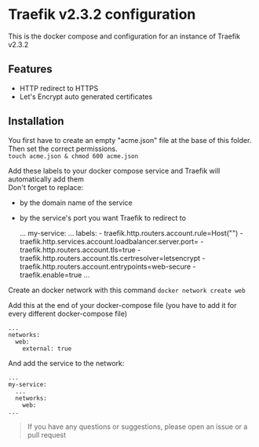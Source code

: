 # Traefik v2.3.2 configuration
This is the docker compose and configuration for an instance of Traefik v2.3.2

## Features
- HTTP redirect to HTTPS
- Let's Encrypt auto generated certificates

## Installation
You first have to create an empty "acme.json" file at the base of this folder.  
Then set the correct permissions.  
`touch acme.json & chmod 600 acme.json`  

Add these labels to your docker compose service and Traefik will automatically add them  
Don't forget to replace:
- <domain name> by the domain name of the service
- <port> by the service's port you want Traefik to redirect to

    ...
    my-service:
      ...
      labels:
        - traefik.http.routers.account.rule=Host("<domain name>")
        - traefik.http.services.account.loadbalancer.server.port=<port>
        - traefik.http.routers.account.tls=true
        - traefik.http.routers.account.tls.certresolver=letsencrypt
        - traefik.http.routers.account.entrypoints=web-secure
        - traefik.enable=true
    ...

Create an docker network with this command
`docker network create web`

Add this at the end of your docker-compose file (you have to add it for every different docker-compose file)  

    ...
    networks:
      web:
        external: true

And add the service to the network:

    ...
    my-service:
      ...
      networks:
        web:
    ...

> If you have any questions or suggestions, please open an issue or a pull request
